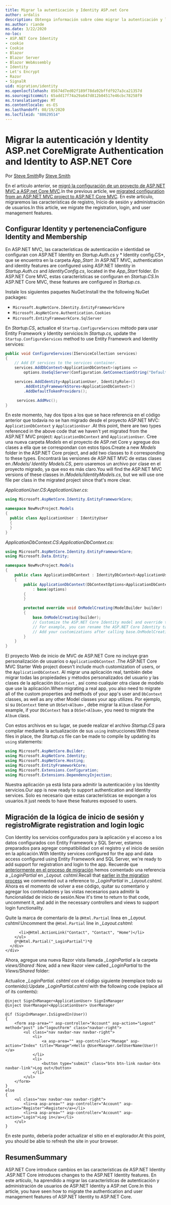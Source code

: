 ```yaml
---
title: Migrar la autenticación y Identity ASP.net Core
author: ardalis
description: Obtenga información sobre cómo migrar la autenticación y la identidad de un proyecto de MVC de ASP.NET a un proyecto de MVC de ASP.NET Core.
ms.author: riande
ms.date: 3/22/2020
no-loc:
- ASP.NET Core Identity
- cookie
- Cookie
- Blazor
- Blazor Server
- Blazor WebAssembly
- Identity
- Let's Encrypt
- Razor
- SignalR
uid: migration/identity
ms.openlocfilehash: 85674d7ed02f189f78da92bffdf927a3ca21357d
ms.sourcegitcommit: 65add17f74a29a647d812b04517e46cbc78258f9
ms.translationtype: MT
ms.contentlocale: es-ES
ms.lasthandoff: 08/19/2020
ms.locfileid: "88629514"
---
```

# <a name="migrate-authentication-and-no-locidentity-to-aspnet-core"></a><span data-ttu-id="07ba0-103">Migrar la autenticación y Identity ASP.net Core</span><span class="sxs-lookup"><span data-stu-id="07ba0-103">Migrate Authentication and Identity to ASP.NET Core</span></span>

<span data-ttu-id="07ba0-104">Por [Steve Smith](https://ardalis.com/)</span><span class="sxs-lookup"><span data-stu-id="07ba0-104">By [Steve Smith](https://ardalis.com/)</span></span>

<span data-ttu-id="07ba0-105">En el artículo anterior, se [migró la configuración de un proyecto de ASP.NET MVC a ASP.net Core MVC](xref:migration/configuration).</span><span class="sxs-lookup"><span data-stu-id="07ba0-105">In the previous article, we [migrated configuration from an ASP.NET MVC project to ASP.NET Core MVC](xref:migration/configuration).</span></span> <span data-ttu-id="07ba0-106">En este artículo, migraremos las características de registro, Inicio de sesión y administración de usuarios.</span><span class="sxs-lookup"><span data-stu-id="07ba0-106">In this article, we migrate the registration, login, and user management features.</span></span>

## <a name="configure-no-locidentity-and-membership"></a><span data-ttu-id="07ba0-107">Configurar Identity y pertenencia</span><span class="sxs-lookup"><span data-stu-id="07ba0-107">Configure Identity and Membership</span></span>

<span data-ttu-id="07ba0-108">En ASP.NET MVC, las características de autenticación e identidad se configuran con ASP.NET Identity en *Startup.Auth.cs* y \* Identity config.CS\*, que se encuentra en la carpeta *App_Start* .</span><span class="sxs-lookup"><span data-stu-id="07ba0-108">In ASP.NET MVC, authentication and identity features are configured using ASP.NET Identity in *Startup.Auth.cs* and *IdentityConfig.cs*, located in the *App_Start* folder.</span></span> <span data-ttu-id="07ba0-109">En ASP.NET Core MVC, estas características se configuran en *Startup.CS*.</span><span class="sxs-lookup"><span data-stu-id="07ba0-109">In ASP.NET Core MVC, these features are configured in *Startup.cs*.</span></span>

<span data-ttu-id="07ba0-110">Instale los siguientes paquetes NuGet:</span><span class="sxs-lookup"><span data-stu-id="07ba0-110">Install the the following NuGet packages:</span></span>

* `Microsoft.AspNetCore.Identity.EntityFrameworkCore`
* `Microsoft.AspNetCore.Authentication.Cookies`
* `Microsoft.EntityFrameworkCore.SqlServer`

<span data-ttu-id="07ba0-111">En *Startup.CS*, actualice el `Startup.ConfigureServices` método para usar Entity Framework y Identity servicios:</span><span class="sxs-lookup"><span data-stu-id="07ba0-111">In *Startup.cs*, update the `Startup.ConfigureServices` method to use Entity Framework and Identity services:</span></span>

```csharp
public void ConfigureServices(IServiceCollection services)
{
    // Add EF services to the services container.
    services.AddDbContext<ApplicationDbContext>(options =>
        options.UseSqlServer(Configuration.GetConnectionString("DefaultConnection")));

    services.AddIdentity<ApplicationUser, IdentityRole>()
        .AddEntityFrameworkStores<ApplicationDbContext>()
        .AddDefaultTokenProviders();

     services.AddMvc();
}
```

<span data-ttu-id="07ba0-112">En este momento, hay dos tipos a los que se hace referencia en el código anterior que todavía no se han migrado desde el proyecto ASP.NET MVC: `ApplicationDbContext` y `ApplicationUser` .</span><span class="sxs-lookup"><span data-stu-id="07ba0-112">At this point, there are two types referenced in the above code that we haven't yet migrated from the ASP.NET MVC project: `ApplicationDbContext` and `ApplicationUser`.</span></span> <span data-ttu-id="07ba0-113">Cree una nueva carpeta *Models* en el proyecto de ASP.net Core y agregue dos clases a ella que se correspondan con estos tipos.</span><span class="sxs-lookup"><span data-stu-id="07ba0-113">Create a new *Models* folder in the ASP.NET Core project, and add two classes to it corresponding to these types.</span></span> <span data-ttu-id="07ba0-114">Encontrará las versiones de ASP.NET MVC de estas clases en */Models/ Identity Models.CS*, pero usaremos un archivo por clase en el proyecto migrado, ya que eso es más claro.</span><span class="sxs-lookup"><span data-stu-id="07ba0-114">You will find the ASP.NET MVC versions of these classes in */Models/IdentityModels.cs*, but we will use one file per class in the migrated project since that's more clear.</span></span>

<span data-ttu-id="07ba0-115">*ApplicationUser.CS*:</span><span class="sxs-lookup"><span data-stu-id="07ba0-115">*ApplicationUser.cs*:</span></span>

```csharp
using Microsoft.AspNetCore.Identity.EntityFrameworkCore;

namespace NewMvcProject.Models
{
  public class ApplicationUser : IdentityUser
  {
  }
}
```

<span data-ttu-id="07ba0-116">*ApplicationDbContext.CS*:</span><span class="sxs-lookup"><span data-stu-id="07ba0-116">*ApplicationDbContext.cs*:</span></span>

```csharp
using Microsoft.AspNetCore.Identity.EntityFrameworkCore;
using Microsoft.Data.Entity;

namespace NewMvcProject.Models
{
    public class ApplicationDbContext : IdentityDbContext<ApplicationUser>
    {
        public ApplicationDbContext(DbContextOptions<ApplicationDbContext> options)
            : base(options)
        {
        }

        protected override void OnModelCreating(ModelBuilder builder)
        {
            base.OnModelCreating(builder);
            // Customize the ASP.NET Core Identity model and override the defaults if needed.
            // For example, you can rename the ASP.NET Core Identity table names and more.
            // Add your customizations after calling base.OnModelCreating(builder);
        }
    }
}
```

<span data-ttu-id="07ba0-117">El proyecto Web de inicio de MVC de ASP.NET Core no incluye gran personalización de usuarios o `ApplicationDbContext` .</span><span class="sxs-lookup"><span data-stu-id="07ba0-117">The ASP.NET Core MVC Starter Web project doesn't include much customization of users, or the `ApplicationDbContext`.</span></span> <span data-ttu-id="07ba0-118">Al migrar una aplicación real, también debe migrar todas las propiedades y métodos personalizados del usuario y las clases de la aplicación `DbContext` , así como cualquier otra clase de modelo que use la aplicación.</span><span class="sxs-lookup"><span data-stu-id="07ba0-118">When migrating a real app, you also need to migrate all of the custom properties and methods of your app's user and `DbContext` classes, as well as any other Model classes your app utilizes.</span></span> <span data-ttu-id="07ba0-119">Por ejemplo, si su `DbContext` tiene un `DbSet<Album>` , debe migrar la `Album` clase.</span><span class="sxs-lookup"><span data-stu-id="07ba0-119">For example, if your `DbContext` has a `DbSet<Album>`, you need to migrate the `Album` class.</span></span>

<span data-ttu-id="07ba0-120">Con estos archivos en su lugar, se puede realizar el archivo *Startup.CS* para compilar mediante la actualización de sus `using` instrucciones:</span><span class="sxs-lookup"><span data-stu-id="07ba0-120">With these files in place, the *Startup.cs* file can be made to compile by updating its `using` statements:</span></span>

```csharp
using Microsoft.AspNetCore.Builder;
using Microsoft.AspNetCore.Identity;
using Microsoft.AspNetCore.Hosting;
using Microsoft.EntityFrameworkCore;
using Microsoft.Extensions.Configuration;
using Microsoft.Extensions.DependencyInjection;
```

<span data-ttu-id="07ba0-121">Nuestra aplicación ya está lista para admitir la autenticación y los Identity servicios.</span><span class="sxs-lookup"><span data-stu-id="07ba0-121">Our app is now ready to support authentication and Identity services.</span></span> <span data-ttu-id="07ba0-122">Solo es necesario que estas características se expongan a los usuarios.</span><span class="sxs-lookup"><span data-stu-id="07ba0-122">It just needs to have these features exposed to users.</span></span>

## <a name="migrate-registration-and-login-logic"></a><span data-ttu-id="07ba0-123">Migración de la lógica de inicio de sesión y registro</span><span class="sxs-lookup"><span data-stu-id="07ba0-123">Migrate registration and login logic</span></span>

<span data-ttu-id="07ba0-124">Con Identity los servicios configurados para la aplicación y el acceso a los datos configurados con Entity Framework y SQL Server, estamos preparados para agregar compatibilidad con el registro y el inicio de sesión en la aplicación.</span><span class="sxs-lookup"><span data-stu-id="07ba0-124">With Identity services configured for the app and data access configured using Entity Framework and SQL Server, we're ready to add support for registration and login to the app.</span></span> <span data-ttu-id="07ba0-125">Recuerde que [anteriormente en el proceso de migración](xref:migration/mvc#migrate-the-layout-file) hemos comentado una referencia a *_LoginPartial* en *_Layout. cshtml*.</span><span class="sxs-lookup"><span data-stu-id="07ba0-125">Recall that [earlier in the migration process](xref:migration/mvc#migrate-the-layout-file) we commented out a reference to *_LoginPartial* in *_Layout.cshtml*.</span></span> <span data-ttu-id="07ba0-126">Ahora es el momento de volver a ese código, quitar su comentario y agregar los controladores y las vistas necesarios para admitir la funcionalidad de inicio de sesión.</span><span class="sxs-lookup"><span data-stu-id="07ba0-126">Now it's time to return to that code, uncomment it, and add in the necessary controllers and views to support login functionality.</span></span>

<span data-ttu-id="07ba0-127">Quite la marca de comentario de la `@Html.Partial` línea en *_Layout. cshtml*:</span><span class="sxs-lookup"><span data-stu-id="07ba0-127">Uncomment the `@Html.Partial` line in *_Layout.cshtml*:</span></span>

```cshtml
      <li>@Html.ActionLink("Contact", "Contact", "Home")</li>
    </ul>
    @*@Html.Partial("_LoginPartial")*@
  </div>
</div>
```

<span data-ttu-id="07ba0-128">Ahora, agregue una nueva Razor vista llamada *_LoginPartial* a la carpeta *views/Shared* :</span><span class="sxs-lookup"><span data-stu-id="07ba0-128">Now, add a new Razor view called *_LoginPartial* to the *Views/Shared* folder:</span></span>

<span data-ttu-id="07ba0-129">Actualice *_LoginPartial. cshtml* con el código siguiente (reemplace todo su contenido):</span><span class="sxs-lookup"><span data-stu-id="07ba0-129">Update *_LoginPartial.cshtml* with the following code (replace all of its contents):</span></span>

```cshtml
@inject SignInManager<ApplicationUser> SignInManager
@inject UserManager<ApplicationUser> UserManager

@if (SignInManager.IsSignedIn(User))
{
    <form asp-area="" asp-controller="Account" asp-action="Logout" method="post" id="logoutForm" class="navbar-right">
        <ul class="nav navbar-nav navbar-right">
            <li>
                <a asp-area="" asp-controller="Manage" asp-action="Index" title="Manage">Hello @UserManager.GetUserName(User)!</a>
            </li>
            <li>
                <button type="submit" class="btn btn-link navbar-btn navbar-link">Log out</button>
            </li>
        </ul>
    </form>
}
else
{
    <ul class="nav navbar-nav navbar-right">
        <li><a asp-area="" asp-controller="Account" asp-action="Register">Register</a></li>
        <li><a asp-area="" asp-controller="Account" asp-action="Login">Log in</a></li>
    </ul>
}
```

<span data-ttu-id="07ba0-130">En este punto, debería poder actualizar el sitio en el explorador.</span><span class="sxs-lookup"><span data-stu-id="07ba0-130">At this point, you should be able to refresh the site in your browser.</span></span>

## <a name="summary"></a><span data-ttu-id="07ba0-131">Resumen</span><span class="sxs-lookup"><span data-stu-id="07ba0-131">Summary</span></span>

<span data-ttu-id="07ba0-132">ASP.NET Core introduce cambios en las características de ASP.NET Identity .</span><span class="sxs-lookup"><span data-stu-id="07ba0-132">ASP.NET Core introduces changes to the ASP.NET Identity features.</span></span> <span data-ttu-id="07ba0-133">En este artículo, ha aprendido a migrar las características de autenticación y administración de usuarios de ASP.NET Identity a ASP.net Core.</span><span class="sxs-lookup"><span data-stu-id="07ba0-133">In this article, you have seen how to migrate the authentication and user management features of ASP.NET Identity to ASP.NET Core.</span></span>
